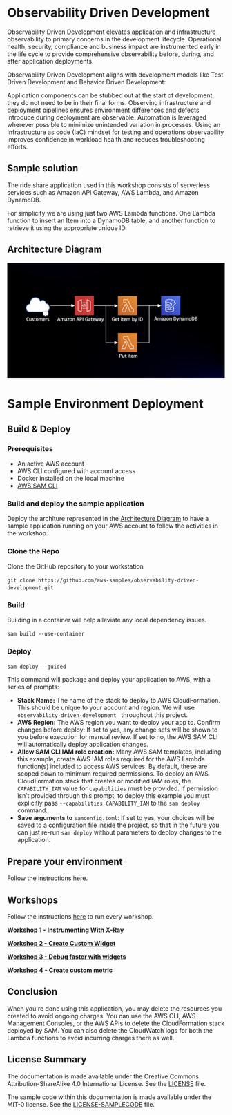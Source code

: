 # Observability Driven Development

Observability Driven Development elevates application and infrastructure observability to primary concerns in the development lifecycle. Operational health, security, compliance and business impact are instrumented early in the life cycle to provide comprehensive observability before, during, and after application deployments.

Observability Driven Development aligns with development models like Test Driven Development and Behavior Driven Development:

Application components can be stubbed out at the start of development; they do not need to be in their final forms.
Observing infrastructure and deployment pipelines ensures environment differences and defects introduce during deployment are observable.
Automation is leveraged wherever possible to minimize unintended variation in processes.
Using an Infrastructure as code (IaC) mindset for testing and operations observability improves confidence in workload health and reduces troubleshooting efforts.

## Sample solution

The ride share application used in this workshop consists of serverless services such as Amazon API Gateway, AWS Lambda, and Amazon DynamoDB.

For simplicity we are using just two AWS Lambda functions. One Lambda function to insert an Item into a DynamoDB table, and another function to retrieve it using the appropriate unique ID.

## Architecture Diagram

![Architecture](/img/Architecture.png)

# Sample Environment Deployment
## Build & Deploy

### Prerequisites
- An active AWS account
- AWS CLI configured with account access
- Docker installed on the local machine
- [AWS SAM CLI](https://docs.aws.amazon.com/serverless-application-model/latest/developerguide/serverless-sam-cli-install.html)

### Build and deploy the sample application

Deploy the architure represented in the [Architecture Diagram](#architecture-diagram) to have a sample application running on your AWS account to follow the activities in the workshop. 

### Clone the Repo

Clone the GitHub repository to your workstation

`git clone https://github.com/aws-samples/observability-driven-development.git`

### Build

Building in a container will help alleviate any local dependency issues.

`sam build --use-container`

### Deploy

`sam deploy --guided`

This command will package and deploy your application to AWS, with a series of prompts:

- **Stack Name:** The name of the stack to deploy to AWS CloudFormation. This should be unique to your account and region. We will use `observability-driven-development ` throughout this project.
- **AWS Region:** The AWS region you want to deploy your app to.
  Confirm changes before deploy: If set to yes, any change sets will be shown to you before execution for manual review. If set to no, the AWS SAM CLI will automatically deploy application changes.
- **Allow SAM CLI IAM role creation:** Many AWS SAM templates, including this example, create AWS IAM roles required for the AWS Lambda function(s) included to access AWS services. By default, these are scoped down to minimum required permissions. To deploy an AWS CloudFormation stack that creates or modified IAM roles, the `CAPABILITY_IAM` value for `capabilities` must be provided. If permission isn’t provided through this prompt, to deploy this example you must explicitly pass `--capabilities CAPABILITY_IAM` to the `sam deploy` command.
- **Save arguments to** `samconfig.toml`: If set to yes, your choices will be saved to a configuration file inside the project, so that in the future you can just re-run `sam deploy` without parameters to deploy changes to the application.

## Prepare your environment
Follow the instructions [here](https://catalog.us-east-1.prod.workshops.aws/v2/workshops/89b1708b-12ca-4871-a1e4-171c600c2736/en-US/prepare-your-environment).

## Workshops
Follow the instructions [here](https://catalog.us-east-1.prod.workshops.aws/v2/workshops/89b1708b-12ca-4871-a1e4-171c600c2736/en-US/) to run every workshop.

[**Workshop 1 - Instrumenting With X-Ray**](https://catalog.us-east-1.prod.workshops.aws/v2/workshops/89b1708b-12ca-4871-a1e4-171c600c2736/en-US/workshop-1-x-ray-instrumentation)

[**Workshop 2 - Create Custom Widget**](https://catalog.us-east-1.prod.workshops.aws/v2/workshops/89b1708b-12ca-4871-a1e4-171c600c2736/en-US/workshop-2-create-custom-metric)

[**Workshop 3 - Debug faster with widgets**](https://catalog.us-east-1.prod.workshops.aws/v2/workshops/89b1708b-12ca-4871-a1e4-171c600c2736/en-US/workshop-3-deployment-version)

[**Workshop 4 - Create custom metric**](https://catalog.us-east-1.prod.workshops.aws/v2/workshops/89b1708b-12ca-4871-a1e4-171c600c2736/en-US/workshop-4-business-metric)

## Conclusion

When you're done using this application, you may delete the resources you created to avoid ongoing charges. You can use the AWS CLI, AWS Management Consoles, or the AWS APIs to delete the CloudFormation stack deployed by SAM. You can also delete the CloudWatch logs for both the Lambda functions to avoid incurring charges there as well.

## License Summary

The documentation is made available under the Creative Commons Attribution-ShareAlike 4.0 International License. See the [LICENSE](LICENSE) file.

The sample code within this documentation is made available under the MIT-0 license. See the [LICENSE-SAMPLECODE](LICENSE-SAMPLECODE) file.

